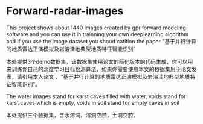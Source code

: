 # Forward-radar-images
This project shows about 1440 images created by gpr forward modeling software and you can use it in trainning your own deeplearning algorithm
and if you use the image dataset you shoud catition the paper "基于并行计算的地质雷达正演模拟及岩溶洼地典型地质特征智能识别"

本处提供3个demo数据集，该数据集使用论文的简化版本的代码生成，你可以用来训练你自己的深度学习目标检测算法，如果你需要使用本文的数据集用于论文发表，请引用本人论文
，“基于并行计算的地质雷达正演模拟及岩溶洼地典型地质特征智能识别”。


The water images stand for karst caves filled with water, voids stand for karst caves which is empty, voids in soil stand for empty caves in soil


本处提供三个数据集，含水溶洞，溶洞空腔，土洞空腔。
